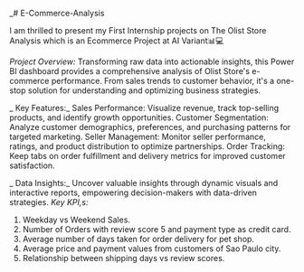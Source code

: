 _# E-Commerce-Analysis

 I am thrilled to present my First Internship projects on The Olist Store Analysis which is an Ecommerce Project at AI Variant📊💻

_Project Overview:_
     Transforming raw data into actionable insights, this Power BI dashboard provides a comprehensive analysis of Olist Store's e-commerce performance. From sales trends to customer behavior, it's a one-stop 
     solution for understanding and optimizing business strategies.

_ Key Features:_
  Sales Performance: Visualize revenue, track top-selling products, and identify growth opportunities.
  Customer Segmentation: Analyze customer demographics, preferences, and purchasing patterns for targeted marketing.
  Seller Management: Monitor seller performance, ratings, and product distribution to optimize partnerships.
  Order Tracking: Keep tabs on order fulfillment and delivery metrics for improved customer satisfaction.

_ Data Insights:_
Uncover valuable insights through dynamic visuals and interactive reports, empowering decision-makers with data-driven strategies.
  _Key KPI,s:_
1. Weekday vs Weekend Sales.
2. Number of Orders with review score 5 and payment type as credit card.
3. Average number of days taken for order delivery for pet shop.
4. Average price and payment values from customers of Sao Paulo city.
5. Relationship between shipping days vs review scores.




